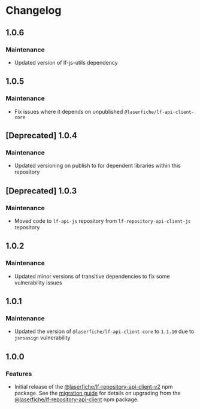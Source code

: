 # Changelog

## 1.0.6

### Maintenance

- Updated version of lf-js-utils dependency

## 1.0.5

### Maintenance

- Fix issues where it depends on unpublished `@laserfiche/lf-api-client-core`

## [Deprecated] 1.0.4

### Maintenance

- Updated versioning on publish to for dependent libraries within this repository

## [Deprecated] 1.0.3

### Maintenance

- Moved code to `lf-api-js` repository from `lf-repository-api-client-js` repository

## 1.0.2

### Maintenance

- Updated minor versions of transitive dependencies to fix some vulnerability issues

## 1.0.1

### Maintenance

- Updated the version of `@laserfiche/lf-api-client-core` to `1.1.10` due to `jsrsasign` vulnerability

## 1.0.0

### Features

- Initial release of the [@laserfiche/lf-repository-api-client-v2](https://www.npmjs.com/package/@laserfiche/lf-repository-api-client-v2) npm package. See the [migration guide](https://github.com/Laserfiche/lf-repository-api-client-js/blob/HEAD/MIGRATION_GUIDE.md) for details on upgrading from the [@laserfiche/lf-repository-api-client](https://www.npmjs.com/package/@laserfiche/lf-repository-api-client) npm package.
